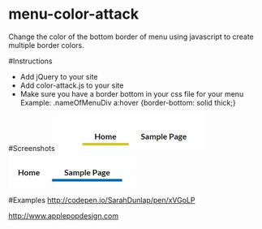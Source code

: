 # menu-color-attack
Change the color of the bottom border of menu using javascript to create multiple border colors. 

#Instructions
- Add jQuery to your site <script src="https://ajax.googleapis.com/ajax/libs/jquery/1.12.0/jquery.min.js"></script>
- Add color-attack.js to your site
- Make sure you have a border bottom in your css file for your menu Example: .nameOfMenuDiv a:hover {border-bottom: solid thick;}

#Screenshots
![menu color attach screenshot 1](https://github.com/SarahDunlap/menu-color-attack/blob/master/image1.JPG)
![menu color attach screenshot 2](https://github.com/SarahDunlap/menu-color-attack/blob/master/image2.JPG)

#Examples
http://codepen.io/SarahDunlap/pen/xVGoLP

http://www.applepopdesign.com

